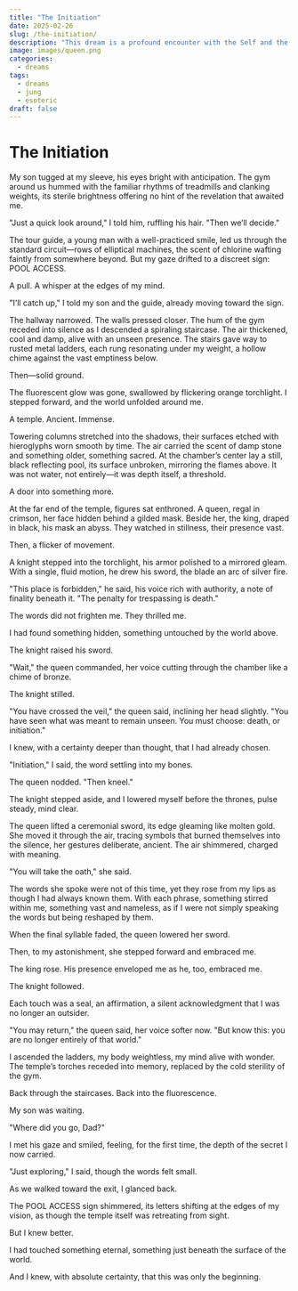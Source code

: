 ```yaml
---
title: "The Initiation"
date: 2025-02-26
slug: /the-initiation/
description: "This dream is a profound encounter with the Self and the archetypal world. It reflects an initiatory experience—one in which the dreamer moves beyond ordinary consciousness into a deeper, numinous reality."
image: images/queen.png
categories:
  - dreams
tags:
  - dreams
  - jung
  - esoteric
draft: false
---
```


# The Initiation

My son tugged at my sleeve, his eyes bright with anticipation. The gym around us hummed with the familiar rhythms of treadmills and clanking weights, its sterile brightness offering no hint of the revelation that awaited me.

"Just a quick look around," I told him, ruffling his hair. "Then we’ll decide."

The tour guide, a young man with a well-practiced smile, led us through the standard circuit—rows of elliptical machines, the scent of chlorine wafting faintly from somewhere beyond. But my gaze drifted to a discreet sign: POOL ACCESS.

A pull. A whisper at the edges of my mind.

"I’ll catch up," I told my son and the guide, already moving toward the sign.

The hallway narrowed. The walls pressed closer. The hum of the gym receded into silence as I descended a spiraling staircase. The air thickened, cool and damp, alive with an unseen presence. The stairs gave way to rusted metal ladders, each rung resonating under my weight, a hollow chime against the vast emptiness below.

Then—solid ground.

The fluorescent glow was gone, swallowed by flickering orange torchlight. I stepped forward, and the world unfolded around me.

A temple. Ancient. Immense.

Towering columns stretched into the shadows, their surfaces etched with hieroglyphs worn smooth by time. The air carried the scent of damp stone and something older, something sacred. At the chamber’s center lay a still, black reflecting pool, its surface unbroken, mirroring the flames above. It was not water, not entirely—it was depth itself, a threshold.

A door into something more.

At the far end of the temple, figures sat enthroned. A queen, regal in crimson, her face hidden behind a gilded mask. Beside her, the king, draped in black, his mask an abyss. They watched in stillness, their presence vast.

Then, a flicker of movement.

A knight stepped into the torchlight, his armor polished to a mirrored gleam. With a single, fluid motion, he drew his sword, the blade an arc of silver fire.

"This place is forbidden," he said, his voice rich with authority, a note of finality beneath it. "The penalty for trespassing is death."

The words did not frighten me. They thrilled me.

I had found something hidden, something untouched by the world above.

The knight raised his sword.

"Wait," the queen commanded, her voice cutting through the chamber like a chime of bronze.

The knight stilled.

"You have crossed the veil," the queen said, inclining her head slightly. "You have seen what was meant to remain unseen. You must choose: death, or initiation."

I knew, with a certainty deeper than thought, that I had already chosen.

"Initiation," I said, the word settling into my bones.

The queen nodded. "Then kneel."

The knight stepped aside, and I lowered myself before the thrones, pulse steady, mind clear.

The queen lifted a ceremonial sword, its edge gleaming like molten gold. She moved it through the air, tracing symbols that burned themselves into the silence, her gestures deliberate, ancient. The air shimmered, charged with meaning.

"You will take the oath," she said.

The words she spoke were not of this time, yet they rose from my lips as though I had always known them. With each phrase, something stirred within me, something vast and nameless, as if I were not simply speaking the words but being reshaped by them.

When the final syllable faded, the queen lowered her sword.

Then, to my astonishment, she stepped forward and embraced me.

The king rose. His presence enveloped me as he, too, embraced me.

The knight followed.

Each touch was a seal, an affirmation, a silent acknowledgment that I was no longer an outsider.

"You may return," the queen said, her voice softer now. "But know this: you are no longer entirely of that world."

I ascended the ladders, my body weightless, my mind alive with wonder. The temple’s torches receded into memory, replaced by the cold sterility of the gym.

Back through the staircases. Back into the fluorescence.

My son was waiting.

"Where did you go, Dad?"

I met his gaze and smiled, feeling, for the first time, the depth of the secret I now carried.

"Just exploring," I said, though the words felt small.

As we walked toward the exit, I glanced back.

The POOL ACCESS sign shimmered, its letters shifting at the edges of my vision, as though the temple itself was retreating from sight.

But I knew better.

I had touched something eternal, something just beneath the surface of the world.

And I knew, with absolute certainty, that this was only the beginning.
